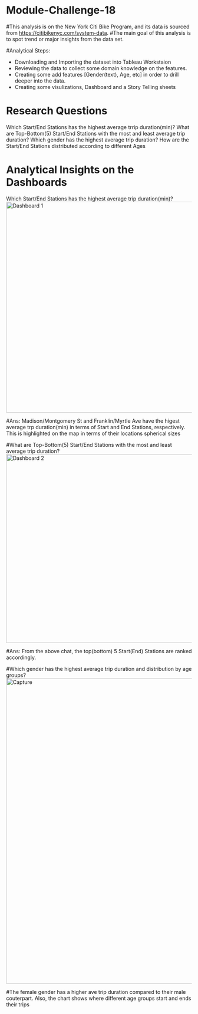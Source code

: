 # Module-Challenge-18
#This analysis is on the New York Citi Bike Program, and its data is sourced from https://citibikenyc.com/system-data.
#The main goal of this analysis is to spot trend or major insights from the data set.

#Analytical Steps:
- Downloading and Importing the dataset into Tableau Workstaion
- Reviewing the data to collect some domain knowledge on the features.
- Creating some add features [Gender(text), Age, etc] in order to drill deeper into the data.
- Creating some visulizations, Dashboard and a Story Telling sheets

# Research Questions
Which Start/End Stations has the highest average trrip duration(min)?
What are Top-Bottom(5) Start/End Stations with the most and least average trip duration?
Which gender has the highest average trip duration?
How are the Start/End Stations distributed according to different Ages

# Analytical Insights on the Dashboards
Which Start/End Stations has the highest average trip duration(min)?
<img width="572" alt="Dashboard 1" src="https://github.com/Dozie87/Module-Challenge-18/assets/73558689/ab4280a8-1662-466b-9920-28fa0cd5db60">

#Ans: Madison/Montgomery St and Franklin/Myrtle Ave have the higest average trp duration(min) in terms of Start and End Stations, respectively. This is highlighted on the map in terms of their locations spherical sizes 

#What are Top-Bottom(5) Start/End Stations with the most and least average trip duration?
<img width="512" alt="Dashboard 2" src="https://github.com/Dozie87/Module-Challenge-18/assets/73558689/9030058a-106c-4653-89ba-286e3e51b290">

#Ans: From the above chat, the top(bottom) 5 Start(End) Stations are ranked accordingly.

#Which gender has the highest average trip duration and distribution by age groups?
<img width="829" alt="Capture" src="https://github.com/Dozie87/Module-Challenge-18/assets/73558689/d7402d31-a7c3-489e-b944-21436a39fa4c">

#The female gender has a higher ave trip duration compared to their male couterpart. Also, the chart shows where different age groups start and ends their trips

